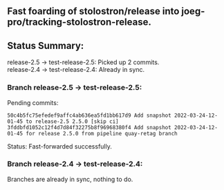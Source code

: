 ## Fast foarding of stolostron/release into joeg-pro/tracking-stolostron-release.

## Status Summary:

release-2.5 -> test-release-2.5: Picked up 2 commits.  
release-2.4 -> test-release-2.4: Already in sync.  

### Branch release-2.5 -> test-release-2.5:

Pending commits:

```
50c4b5fc75efedef9affc4ab636ea5fd1bb617d9 Add snapshot 2022-03-24-12-01-45 to release-2.5 2.5.0 [skip ci]
3fddbfd1052c12f4d7d84f32275b8f96968380f4 Add snapshot 2022-03-24-12-01-45 for release 2.5.0 from pipeline quay-retag branch
```

Status: Fast-forwarded successfully.

### Branch release-2.4 -> test-release-2.4:

Branches are already in sync, nothing to do.
